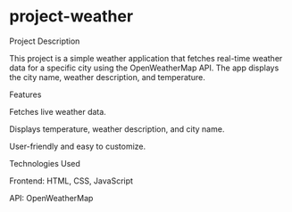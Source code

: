 # project-weather
Project Description

This project is a simple weather application that fetches real-time weather data for a specific city using the OpenWeatherMap API.
The app displays the city name, weather description, and temperature.

Features

Fetches live weather data.

Displays temperature, weather description, and city name.

User-friendly and easy to customize.

Technologies Used

Frontend: HTML, CSS, JavaScript

API: OpenWeatherMap
